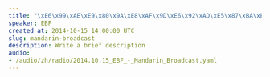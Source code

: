 ```yaml
--- 
title: "\xE6\x99\xAE\xE9\x80\x9A\xE8\xAF\x9D\xE6\x92\xAD\xE5\x87\xBA\xE7\x9A\x842014\xE5\xB9\xB410\xE6\x9C\x8815\xE6\x97\xA5"
speaker: EBF
created_at: 2014-10-15 14:00:00 UTC
slug: mandarin-broadcast
description: Write a brief description
audio: 
- /audio/zh/radio/2014.10.15_EBF_-_Mandarin_Broadcast.yaml
---
```

